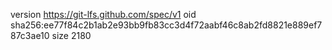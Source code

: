 version https://git-lfs.github.com/spec/v1
oid sha256:ee77f84c2b1ab2e93bb9fb83cc3d4f72aabf46c8ab2fd8821e889ef787c3ae10
size 2180
